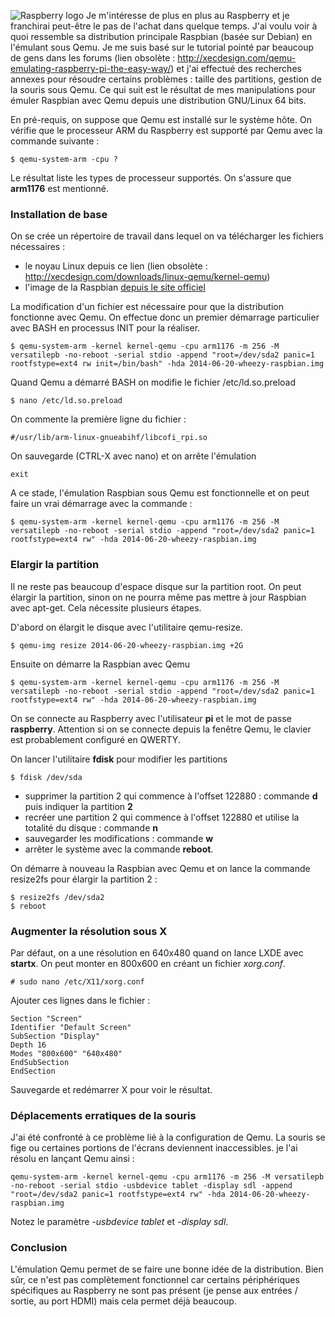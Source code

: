 <!-- title: Emuler la Raspbian avec Qemu -->
<!-- category: Debian Matériel Virtualisation -->
<!-- tag: planet -->

![Raspberry logo](/images/2014/rasplogo.png#left) Je m'intéresse de plus en plus au Raspberry et je franchirai peut-être le pas de l'achat dans quelque temps. J'ai voulu voir à
quoi ressemble sa distribution principale Raspbian (basée sur Debian) en
l'émulant sous Qemu. <!-- more -->Je me suis basé sur le tutorial pointé par beaucoup de gens dans les forums (lien obsolète : http://xecdesign.com/qemu-emulating-raspberry-pi-the-easy-way/) et j'ai effectué des recherches annexes pour résoudre
certains problèmes : taille des partitions, gestion de la souris sous Qemu. Ce
qui suit est le résultat de mes manipulations pour émuler Raspbian avec Qemu
depuis une distribution GNU/Linux 64 bits.

En pré-requis, on suppose que Qemu est installé sur le système hôte. On
vérifie que le processeur ARM du Raspberry est supporté par Qemu avec la
commande suivante :

```shell
$ qemu-system-arm -cpu ?
```

Le résultat liste les types de processeur supportés. On s'assure que **arm1176** est mentionné.

### Installation de base

On se crée un répertoire de travail dans lequel on va télécharger les fichiers nécessaires :

-    le noyau Linux depuis ce lien (lien obsolète : http://xecdesign.com/downloads/linux-qemu/kernel-qemu)
-    l'image de la Raspbian [depuis le site officiel](http://www.raspberrypi.org/downloads)

La modification d'un fichier est nécessaire pour que la distribution
fonctionne avec Qemu. On effectue donc un premier démarrage particulier avec
BASH en processus INIT pour la réaliser.

```shell
$ qemu-system-arm -kernel kernel-qemu -cpu arm1176 -m 256 -M versatilepb -no-reboot -serial stdio -append "root=/dev/sda2 panic=1 rootfstype=ext4 rw init=/bin/bash" -hda 2014-06-20-wheezy-raspbian.img
```

Quand Qemu a démarré BASH on modifie le fichier /etc/ld.so.preload

    $ nano /etc/ld.so.preload

On commente la première ligne du fichier :

    #/usr/lib/arm-linux-gnueabihf/libcofi_rpi.so

On sauvegarde (CTRL-X avec nano) et on arrête l'émulation

    exit

A ce stade, l'émulation Raspbian sous Qemu est fonctionnelle et on peut faire un vrai démarrage avec la commande :

    $ qemu-system-arm -kernel kernel-qemu -cpu arm1176 -m 256 -M versatilepb -no-reboot -serial stdio -append "root=/dev/sda2 panic=1 rootfstype=ext4 rw" -hda 2014-06-20-wheezy-raspbian.img

### Elargir la partition

Il ne reste pas beaucoup d'espace disque sur la partition root. On  peut
élargir la partition, sinon on ne pourra même pas mettre à jour Raspbian avec
apt-get. Cela nécessite plusieurs étapes.

D'abord on élargit le disque avec l'utilitaire qemu-resize.

    $ qemu-img resize 2014-06-20-wheezy-raspbian.img +2G

Ensuite on démarre la Raspbian avec Qemu

```shell
$ qemu-system-arm -kernel kernel-qemu -cpu arm1176 -m 256 -M versatilepb -no-reboot -serial stdio -append "root=/dev/sda2 panic=1 rootfstype=ext4 rw" -hda 2014-06-20-wheezy-raspbian.img
```

On se connecte au Raspberry avec l'utilisateur **pi** et le mot de passe
**raspberry**. Attention si on se connecte depuis la fenêtre Qemu, le clavier
est probablement configuré en QWERTY.

On lancer l'utilitaire **fdisk** pour modifier les partitions

    $ fdisk /dev/sda

-    supprimer la partition 2 qui commence à l'offset 122880 : commande **d** puis indiquer la partition **2**
-    recréer une partition 2 qui commence à l'offset 122880 et utilise la totalité du disque : commande **n**
-    sauvegarder les modifications : commande **w**
-    arrêter le système avec la commande **reboot**.

On démarre à nouveau la Raspbian avec Qemu et on lance la commande resize2fs
pour élargir la partition 2 :

    $ resize2fs /dev/sda2
    $ reboot

### Augmenter la résolution sous X

Par défaut, on a une résolution en 640x480 quand on lance LXDE avec
**startx**. On peut monter en 800x600 en créant un fichier *xorg.conf*.

    # sudo nano /etc/X11/xorg.conf

Ajouter ces lignes dans le fichier :

    Section "Screen"
    Identifier "Default Screen"
    SubSection "Display"
    Depth 16
    Modes "800x600" "640x480"
    EndSubSection
    EndSection

Sauvegarde et redémarrer X pour voir le résultat.

### Déplacements erratiques de la souris

J'ai été confronté à ce problème lié à la configuration de Qemu. La souris se
fige ou certaines portions de l'écrans deviennent inaccessibles. je l'ai
résolu en lançant Qemu ainsi :

    qemu-system-arm -kernel kernel-qemu -cpu arm1176 -m 256 -M versatilepb -no-reboot -serial stdio -usbdevice tablet -display sdl -append "root=/dev/sda2 panic=1 rootfstype=ext4 rw" -hda 2014-06-20-wheezy-raspbian.img

Notez le paramètre *-usbdevice tablet* et *-display sdl*.

### Conclusion

L'émulation Qemu permet de se faire une bonne idée de la distribution. Bien sûr, ce n'est pas complètement fonctionnel car certains périphériques spécifiques au Raspberry ne sont pas présent (je pense aux entrées / sortie, au port HDMI) mais cela permet déjà beaucoup.
